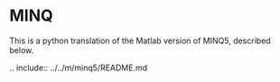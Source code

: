 # MINQ
This is a python translation of the Matlab version of MINQ5, described below.

.. include:: ../../m/minq5/README.md
